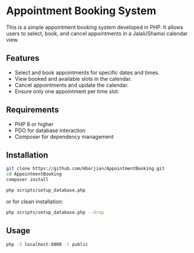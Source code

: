 # Appointment Booking System

This is a simple appointment booking system developed in PHP. It allows users to select, book, and cancel appointments in a Jalali/Shamsi calendar view.

## Features
- Select and book appointments for specific dates and times.
- View booked and available slots in the calendar.
- Cancel appointments and update the calendar.
- Ensure only one appointment per time slot.

## Requirements
- PHP 8 or higher
- PDO for database interaction
- Composer for dependency management

## Installation
```bash
git clone https://github.com/mborjian/AppointmentBooking.git
cd AppointmentBooking
composer install

php scripts/setup_database.php
```

or for clean installation:
```bash
php scripts/setup_database.php --drop
```

## Usage
```bash
php -S localhost:8000 -t public
```